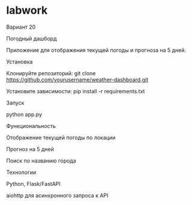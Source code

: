 # labwork
Вариант 20

Погодный дашборд

Приложение для отображения текущей погоды и прогноза на 5 дней.


Установка


Клонируйте репозиторий:
git clone https://github.com/yourusername/weather-dashboard.git

Установите зависимости:
pip install -r requirements.txt


Запуск

python app.py


Функциональность


Отображение текущей погоды по локации

Прогноз на 5 дней

Поиск по названию города


Технологии


Python, Flask/FastAPI

aiohttp для асинхронного запроса к API